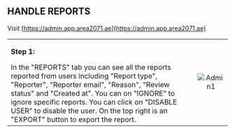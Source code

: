## HANDLE REPORTS <br>

Visit [https://admin.app.area2071.ae](https://admin.app.area2071.ae)

<table>
  <thead>
  </thead>
  <tbody>
    <tr>
    <td style="text-align: left"><p><b>Step 1:</b></p>In the "REPORTS" tab you can see all the reports reported from users including "Report type", "Reporter", "Reporter email", "Reason", "Review status" and "Created at". You can on "IGNORE" to ignore specific reports. You can click on "DISABLE USER" to disable the user. On the top right is an "EXPORT" button to export the report.</td>
    <td style="text-align: center"><img src="handlereports.JPG" alt="Admin1"></td>
    </tr>
    </tbody>
</table>
